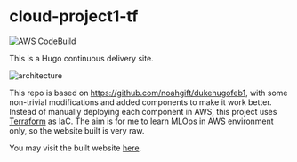 # cloud-project1-tf

![AWS CodeBuild](https://codebuild.us-east-1.amazonaws.com/badges?uuid=eyJlbmNyeXB0ZWREYXRhIjoiSVdrdERjbm5CVThBMXRlSGF1WDJvY2F3N1V1OEtYb1lsbU1qTWh0aEk1S1NHOGpWYzY2NnZKKzNkMkJWWDZuaFpUU3RCMFlRcFBTS1Frd2ozVDI4NmZjPSIsIml2UGFyYW1ldGVyU3BlYyI6IjBUMGtjSEllZU5aZTNObm8iLCJtYXRlcmlhbFNldFNlcmlhbCI6MX0%3D&branch=main)

This is a Hugo continuous delivery site.

![architecture](https://github.com/mcnuggets-lab/cloud-project1/assets/16054484/5366d72c-2149-43e9-8258-b7eaf6f78118)

This repo is based on https://github.com/noahgift/dukehugofeb1, with some non-trivial modifications and added components to make it work better. Instead of manually deploying each component in AWS, this project uses [Terraform](https://www.terraform.io/) as IaC. The aim is for me to learn MLOps in AWS environment only, so the website built is very raw.

You may visit the built website [here](https://d140z3ialfxhsy.cloudfront.net).
